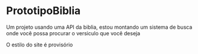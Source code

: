 # PrototipoBiblia

<p> Um projeto usando uma API da biblia, estou montando um sistema de busca onde você possa procurar o versiculo que você deseja</p>

<p>O estilo do site é provisório</p>